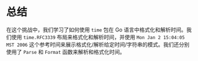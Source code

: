 # 总结

在这个挑战中，我们学习了如何使用 `time` 包在 Go 语言中格式化和解析时间。我们使用 `time.RFC3339` 布局来格式化和解析时间，并使用 `Mon Jan 2 15:04:05 MST 2006` 这个参考时间来展示格式化/解析给定时间/字符串的模式。我们还分别使用了 `Parse` 和 `Format` 函数来解析和格式化时间。
